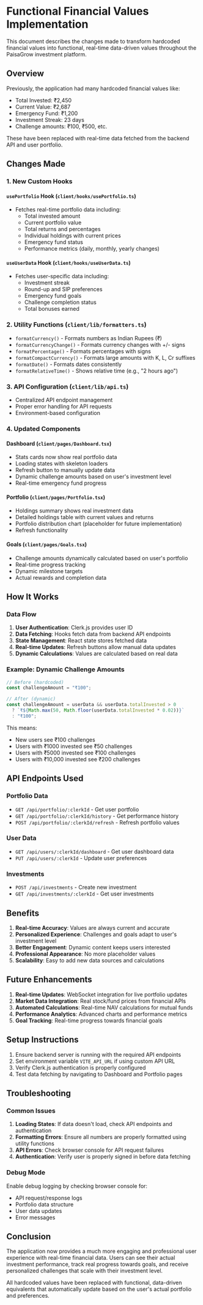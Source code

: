 # Functional Financial Values Implementation

This document describes the changes made to transform hardcoded financial values into functional, real-time data-driven values throughout the PaisaGrow investment platform.

## Overview

Previously, the application had many hardcoded financial values like:
- Total Invested: ₹2,450
- Current Value: ₹2,687
- Emergency Fund: ₹1,200
- Investment Streak: 23 days
- Challenge amounts: ₹100, ₹500, etc.

These have been replaced with real-time data fetched from the backend API and user portfolio.

## Changes Made

### 1. New Custom Hooks

#### `usePortfolio` Hook (`client/hooks/usePortfolio.ts`)
- Fetches real-time portfolio data including:
  - Total invested amount
  - Current portfolio value
  - Total returns and percentages
  - Individual holdings with current prices
  - Emergency fund status
  - Performance metrics (daily, monthly, yearly changes)

#### `useUserData` Hook (`client/hooks/useUserData.ts`)
- Fetches user-specific data including:
  - Investment streak
  - Round-up and SIP preferences
  - Emergency fund goals
  - Challenge completion status
  - Total bonuses earned

### 2. Utility Functions (`client/lib/formatters.ts`)
- `formatCurrency()` - Formats numbers as Indian Rupees (₹)
- `formatCurrencyChange()` - Formats currency changes with +/- signs
- `formatPercentage()` - Formats percentages with signs
- `formatCompactCurrency()` - Formats large amounts with K, L, Cr suffixes
- `formatDate()` - Formats dates consistently
- `formatRelativeTime()` - Shows relative time (e.g., "2 hours ago")

### 3. API Configuration (`client/lib/api.ts`)
- Centralized API endpoint management
- Proper error handling for API requests
- Environment-based configuration

### 4. Updated Components

#### Dashboard (`client/pages/Dashboard.tsx`)
- Stats cards now show real portfolio data
- Loading states with skeleton loaders
- Refresh button to manually update data
- Dynamic challenge amounts based on user's investment level
- Real-time emergency fund progress

#### Portfolio (`client/pages/Portfolio.tsx`)
- Holdings summary shows real investment data
- Detailed holdings table with current values and returns
- Portfolio distribution chart (placeholder for future implementation)
- Refresh functionality

#### Goals (`client/pages/Goals.tsx`)
- Challenge amounts dynamically calculated based on user's portfolio
- Real-time progress tracking
- Dynamic milestone targets
- Actual rewards and completion data

## How It Works

### Data Flow
1. **User Authentication**: Clerk.js provides user ID
2. **Data Fetching**: Hooks fetch data from backend API endpoints
3. **State Management**: React state stores fetched data
4. **Real-time Updates**: Refresh buttons allow manual data updates
5. **Dynamic Calculations**: Values are calculated based on real data

### Example: Dynamic Challenge Amounts
```typescript
// Before (hardcoded)
const challengeAmount = "₹100";

// After (dynamic)
const challengeAmount = userData && userData.totalInvested > 0 
  ? `₹${Math.max(50, Math.floor(userData.totalInvested * 0.02))}`
  : "₹100";
```

This means:
- New users see ₹100 challenges
- Users with ₹1000 invested see ₹50 challenges
- Users with ₹5000 invested see ₹100 challenges
- Users with ₹10,000 invested see ₹200 challenges

## API Endpoints Used

### Portfolio Data
- `GET /api/portfolio/:clerkId` - Get user portfolio
- `GET /api/portfolio/:clerkId/history` - Get performance history
- `POST /api/portfolio/:clerkId/refresh` - Refresh portfolio values

### User Data
- `GET /api/users/:clerkId/dashboard` - Get user dashboard data
- `PUT /api/users/:clerkId` - Update user preferences

### Investments
- `POST /api/investments` - Create new investment
- `GET /api/investments/:clerkId` - Get user investments

## Benefits

1. **Real-time Accuracy**: Values are always current and accurate
2. **Personalized Experience**: Challenges and goals adapt to user's investment level
3. **Better Engagement**: Dynamic content keeps users interested
4. **Professional Appearance**: No more placeholder values
5. **Scalability**: Easy to add new data sources and calculations

## Future Enhancements

1. **Real-time Updates**: WebSocket integration for live portfolio updates
2. **Market Data Integration**: Real stock/fund prices from financial APIs
3. **Automated Calculations**: Real-time NAV calculations for mutual funds
4. **Performance Analytics**: Advanced charts and performance metrics
5. **Goal Tracking**: Real-time progress towards financial goals

## Setup Instructions

1. Ensure backend server is running with the required API endpoints
2. Set environment variable `VITE_API_URL` if using custom API URL
3. Verify Clerk.js authentication is properly configured
4. Test data fetching by navigating to Dashboard and Portfolio pages

## Troubleshooting

### Common Issues
1. **Loading States**: If data doesn't load, check API endpoints and authentication
2. **Formatting Errors**: Ensure all numbers are properly formatted using utility functions
3. **API Errors**: Check browser console for API request failures
4. **Authentication**: Verify user is properly signed in before data fetching

### Debug Mode
Enable debug logging by checking browser console for:
- API request/response logs
- Portfolio data structure
- User data updates
- Error messages

## Conclusion

The application now provides a much more engaging and professional user experience with real-time financial data. Users can see their actual investment performance, track real progress towards goals, and receive personalized challenges that scale with their investment level.

All hardcoded values have been replaced with functional, data-driven equivalents that automatically update based on the user's actual portfolio and preferences.
